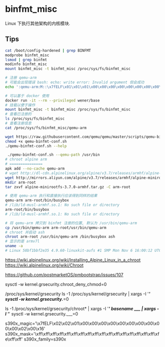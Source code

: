 # binfmt_misc

Linux 下执行其他架构的内核模块.

## Tips

```bash
cat /boot/config-hardened | grep BINFMT
modprobe binfmt_misc
lsmod | grep binfmt
modinfo binfmt_misc
mount binfmt_misc -t binfmt_misc /proc/sys/fs/binfmt_misc

# 注册 qemu-arm
# 可能会出现错误 bash: echo: write error: Invalid argument 但会成功
echo ':qemu-arm:M::\x7fELF\x01\x01\x01\x00\x00\x00\x00\x00\x00\x00\x00\x00\x02\x00\x28\x00:\xff\xff\xff\xff\xff\xff\xff\x00\xff\xff\xff\xff\xff\xff\xff\xff\xfe\xff\xff\xff:/usr/bin/qemu-arm:' > /proc/sys/fs/binfmt_misc/register

# 可以基于 docker 使用
docker run -it --rm --privileged wener/base
# 挂载以便于操作
mount binfmt_misc -t binfmt_misc /proc/sys/fs/binfmt_misc
# 查看已注册的
ls /proc/sys/fs/binfmt_misc
# 查看注册信息
cat /proc/sys/fs/binfmt_misc/qemu-arm

wget https://raw.githubusercontent.com/qemu/qemu/master/scripts/qemu-binfmt-conf.sh
chmod +x qemu-binfmt-conf.sh
./qemu-binfmt-conf.sh --help

 ./qemu-binfmt-conf.sh --qemu-path /usr/bin
# chroot alpine arm
# ===============
apk add --no-cache qemu-arm
# wget http://dl-cdn.alpinelinux.org/alpine/v3.7/releases/armhf/alpine-minirootfs-3.7.0-armhf.tar.gz
wget http://mirrors.aliyun.com/alpine/v3.7/releases/armhf/alpine-minirootfs-3.7.0-armhf.tar.gz
mkdir arm-root
tar zxvf alpine-minirootfs-3.7.0-armhf.tar.gz -C arm-root

# 使用 qemu-arm 执行和直接执行应该得到同样的结果
qemu-arm arm-root/bin/busybox
# /lib/ld-musl-armhf.so.1: No such file or directory
arm-root/bin/busybox
# /lib/ld-musl-armhf.so.1: No such file or directory

# 将 qemu-arm 拷贝到 binfmt 注册的位置, 默认为 /usr/bin/qemu-arm
cp /usr/bin/qemu-arm arm-root/usr/bin/qemu-arm
# chroot 并启动 ash
chroot arm-root /usr/bin/qemu-arm /bin/busybox ash
# 显示的是 armv7l
uname -a
# Linux 58bf1bbf2e35 4.9.60-linuxkit-aufs #1 SMP Mon Nov 6 16:00:12 UTC 2017 armv7l Linux
```

https://wiki.alpinelinux.org/wiki/Installing_Alpine_Linux_in_a_chroot
https://wiki.alpinelinux.org/wiki/Chroot


https://github.com/postmarketOS/pmbootstrap/issues/107

sysctl -w kernel.grsecurity.chroot_deny_chmod=0

/proc/sys/kernel/grsecurity
ls -1 /proc/sys/kernel/grsecurity | xargs -I '___' sysctl -w kernel.grsecurity.___=0

ls -1 /proc/sys/kernel/grsecurity/chroot* | xargs -I '___' basename ___ | xargs -I '___' sysctl -w kernel.grsecurity.___=0

s390x_magic='\x7fELF\x02\x02\x01\x00\x00\x00\x00\x00\x00\x00\x00\x00\x00\x02\x00\x16'
s390x_mask='\xff\xff\xff\xff\xff\xff\xff\xff\xff\xff\xff\xff\xff\xff\xff\xff\xff\xfe\xff\xff'
s390x_family=s390x
